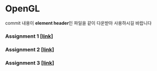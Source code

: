 # OpenGL
commit 내용이 **element header**인 파일을 같이 다운받아 사용하시길 바랍니다

### Assignment 1 [[link]](https://github.com/kimkyeongnam/STUDY_OpenGL/tree/master/Assignment1)

### Assignment 2 [[link]](https://github.com/kimkyeongnam/STUDY_OpenGL/tree/master/Assignment2)

### Assignment 3 [[link]](https://github.com/kimkyeongnam/STUDY_OpenGL/tree/master/Assignment3)
